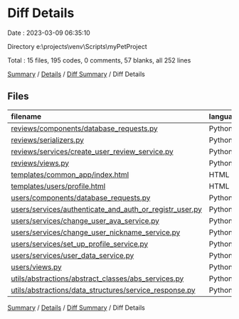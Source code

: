 # Diff Details

Date : 2023-03-09 06:35:10

Directory e:\\projects\\venv\\Scripts\\myPetProject

Total : 15 files,  195 codes, 0 comments, 57 blanks, all 252 lines

[Summary](results.md) / [Details](details.md) / [Diff Summary](diff.md) / Diff Details

## Files
| filename | language | code | comment | blank | total |
| :--- | :--- | ---: | ---: | ---: | ---: |
| [reviews/components/database_requests.py](/reviews/components/database_requests.py) | Python | 16 | 0 | 7 | 23 |
| [reviews/serializers.py](/reviews/serializers.py) | Python | 6 | 0 | 3 | 9 |
| [reviews/services/create_user_review_service.py](/reviews/services/create_user_review_service.py) | Python | -32 | 0 | -8 | -40 |
| [reviews/views.py](/reviews/views.py) | Python | 7 | 0 | 5 | 12 |
| [templates/common_app/index.html](/templates/common_app/index.html) | HTML | 6 | 0 | -1 | 5 |
| [templates/users/profile.html](/templates/users/profile.html) | HTML | 118 | 0 | 30 | 148 |
| [users/components/database_requests.py](/users/components/database_requests.py) | Python | 23 | 0 | 5 | 28 |
| [users/services/authenticate_and_auth_or_registr_user.py](/users/services/authenticate_and_auth_or_registr_user.py) | Python | 2 | 0 | 1 | 3 |
| [users/services/change_user_ava_service.py](/users/services/change_user_ava_service.py) | Python | 2 | 0 | 0 | 2 |
| [users/services/change_user_nickname_service.py](/users/services/change_user_nickname_service.py) | Python | 2 | 0 | 1 | 3 |
| [users/services/set_up_profile_service.py](/users/services/set_up_profile_service.py) | Python | 2 | 0 | 2 | 4 |
| [users/services/user_data_service.py](/users/services/user_data_service.py) | Python | 22 | 0 | 4 | 26 |
| [users/views.py](/users/views.py) | Python | 4 | 0 | 2 | 6 |
| [utils/abstractions/abstract_classes/abs_services.py](/utils/abstractions/abstract_classes/abs_services.py) | Python | 4 | 0 | 1 | 5 |
| [utils/abstractions/data_structures/service_response.py](/utils/abstractions/data_structures/service_response.py) | Python | 13 | 0 | 5 | 18 |

[Summary](results.md) / [Details](details.md) / [Diff Summary](diff.md) / Diff Details